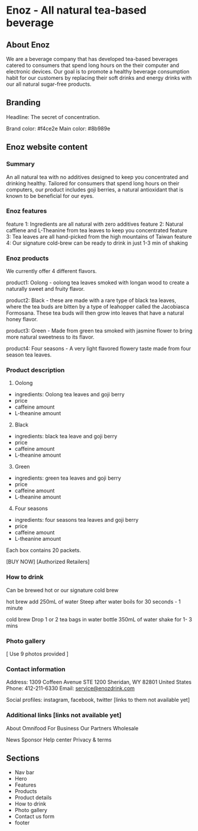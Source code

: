 # Enoz - All natural tea-based beverage

## About Enoz

We are a beverage company that has developed tea-based beverages catered to consumers that spend long hours on the their computer and electronic devices.
Our goal is to promote a healthy beverage consumption habit for our customers by replacing their soft drinks and energy drinks with our all natural sugar-free products.

## Branding

Headline: The secret of concentration.

Brand color: #f4ce2e
Main color: #8b989e

## Enoz website content

### Summary

An all natural tea with no additives designed to keep you concentrated and drinking healthy. Tailored for consumers that spend long hours on their computers, our product includes goji berries, a natural antioxidant that is known to be beneficial for our eyes.

### Enoz features

feature 1: Ingredients are all natural with zero additives
feature 2: Natural caffiene and L-Theanine from tea leaves to keep you concentrated
feature 3: Tea leaves are all hand-picked from the high mountains of Taiwan
feature 4: Our signature cold-brew can be ready to drink in just 1-3 min of shaking

### Enoz products

We currently offer 4 different flavors.

product1: Oolong - oolong tea leaves smoked with longan wood to create a naturally sweet and fruity flavor.

product2: Black - these are made with a rare type of black tea leaves, where the tea buds are bitten by a type of leahopper called the Jacobiasca Formosana. These tea buds will then grow into leaves that have a natural honey flavor.

product3: Green - Made from green tea smoked with jasmine flower to bring more natural sweetness to its flavor.

product4: Four seasons - A very light flavored flowery taste made from four season tea leaves.

### Product description

1. Oolong

- ingredients: Oolong tea leaves and goji berry
- price
- caffeine amount
- L-theanine amount

2. Black

- ingredients: black tea leave and goji berry
- price
- caffeine amount
- L-theanine amount

3. Green

- ingredients: green tea leaves and goji berry
- price
- caffeine amount
- L-theanine amount

4. Four seasons

- ingredients: four seasons tea leaves and goji berry
- price
- caffeine amount
- L-theanine amount

Each box contains 20 packets.

[BUY NOW]
[Authorized Retailers]

### How to drink

Can be brewed hot or our signature cold brew

hot brew
add 250mL of water
Steep after water boils
for 30 seconds - 1 minute

cold brew
Drop 1 or 2 tea bags in water bottle
350mL of water
shake for 1- 3 mins

### Photo gallery

[ Use 9 photos provided ]

### Contact information

Address: 1309 Coffeen Avenue STE 1200 Sheridan, WY 82801 United States
Phone: 412-211-6330
Email: service@enozdrink.com

Social profiles: instagram, facebook, twitter [links to them not available yet]

### Additional links [links not available yet]

About Omnifood
For Business
Our Partners
Wholesale

News
Sponsor
Help center
Privacy & terms

## Sections

- Nav bar
- Hero
- Features
- Products
- Product details
- How to drink
- Photo gallery
- Contact us form
- footer
